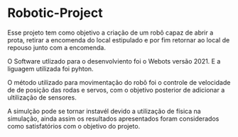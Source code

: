 # Robotic-Project

Esse projeto tem como objetivo a criação de um robô capaz de abrir a prota, retirar a encomenda do local estipulado e por fim retornar ao local de repouso junto com a encomenda.

O Software utlizado para o desenvolviento foi o Webots versão 2021. E a liguagem utilizada foi pyhton.

O método utilizado para movimentação do robô foi o controle de velocidade de de posição das rodas e servos, com o objetivo posterior de adicionar a ultilização de sensores.

A simulção pode se tornar instavél devido a utilização de física na simulação, ainda assim os resultados apresentados foram considerados como satisfatórios com o objetivo do projeto.
